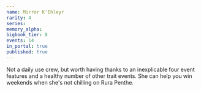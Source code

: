 ```yaml
---
name: Mirror K'Ehleyr
rarity: 4
series:
memory_alpha:
bigbook_tier: 8
events: 14
in_portal: true
published: true
---
```


Not a daily use crew, but worth having thanks to an inexplicable four event features and a healthy number of other trait events. She can help you win weekends when she's not chilling on Rura Penthe.
